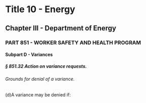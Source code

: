
# Title 10 - Energy
## Chapter III - Department of Energy
### PART 851 - WORKER SAFETY AND HEALTH PROGRAM
#### Subpart D - Variances
##### § 851.32 Action on variance requests.
###### Grounds for denial of a variance.

(d)A variance may be denied if:
